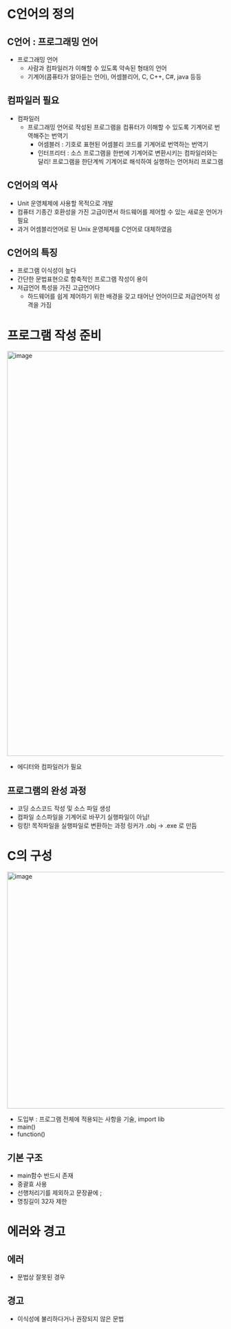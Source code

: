 # C언어의 정의
## C언어 : 프로그래밍 언어
- 프로그래밍 언어
  - 사람과 컴파일러가 이해할 수 있도록 약속된 형태의 언어
  - 기계어(콤퓨타가 알아듣는 언어), 어셈블리어, C, C++, C#, java 등등

## 컴파일러 필요
- 컴파일러
  - 프로그래밍 언어로 작성된  프로그램을 컴퓨터가 이해할 수 있도록 기계어로 번역해주는 번역기
    - 어셈블러 : 기호로 표현된 어셈블리 코드를 기계어로 번역하는 번역기
    - 인터프리터 : 소스 프로그램을 한번에 기계어로 변환시키는 컴파일러와는 달리! 프로그램을 한단계씩 기계어로 해석하여 실행하는 언어처리 프로그램


## C언어의 역사
- Unit 운영체제에 사용할 목적으로 개발
- 컴퓨터 기종간 호환성을 가진 고급이면서 하드웨어를 제어할 수 있는 새로운 언어가 필요
- 과거 어셈블리언어로 된 Unix 운영체제를 C언어로 대체하였음

## C언어의 특징
- 프로그램 이식성이 높다
- 간단한 문법표현으로 함축적인 프로그램 작성이 용이
- 저급언어 특성을 가진 고급언어다
  - 하드웨어를 쉽게 제어하기 위한 배경을 갖고 태어난 언어이므로 저급언어적 성격을 가짐

# 프로그램 작성 준비

<img width="941" alt="image" src="https://user-images.githubusercontent.com/85499582/223132720-4ac104a5-fb5c-4fee-9e12-69c5ce4d5d28.png">

- 에디터와 컴파일러가 필요

## 프로그램의 완성 과정
- 코딩
  소스코드 작성 및 소스 파일 생성
- 컴파일
  소스파일을 기계어로 바꾸기
  실행파일이 아님!
- 링킹!
  목적파일을 실행파일로 변환하는 과정
  링커가 .obj -> .exe 로 만듬
  
# C의 구성
<img width="550" alt="image" src="https://user-images.githubusercontent.com/85499582/223137079-6aecc8d7-c53c-4683-9530-863af829cb87.png">

- 도입부 : 프로그램 전체에 적용되는 사항을 기술, import lib
- main()
- function()

## 기본 구조
- main함수 반드시 존재
- 중괄효 사용
- 선행처리기를 제외하고 문장끝에 ;
- 명칭길이 32자 제한

 # 에러와 경고
 ## 에러
 - 문법상 잘못된 경우
 ## 경고
 - 이식성에 불리하다거나 권장되지 않은 문법


